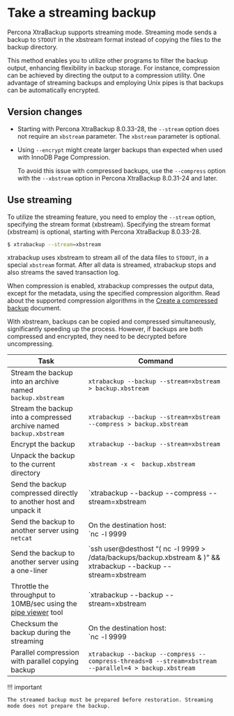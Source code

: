 # Take a streaming backup

Percona XtraBackup supports streaming mode. Streaming mode sends a backup to `STDOUT` in the xbstream format instead of copying the files to the backup directory.

This method enables you to utilize other programs to filter the backup output, enhancing flexibility in backup storage. For instance, compression can be achieved by directing the output to a compression utility. One advantage of streaming backups and employing Unix pipes is that backups can be automatically encrypted.

## Version changes

* Starting with Percona XtraBackup 8.0.33-28, the `--stream` option does not require an `xbstream` parameter. The `xbstream` parameter is optional.

* Using `--encrypt` might create larger backups than expected when used with InnoDB Page Compression.

    To avoid this issue with compressed backups, use the `--compress` option with the `--xbstream` option in Percona XtraBackup 8.0.31-24 and later.

## Use streaming

To utilize the streaming feature, you need to employ the `--stream` option, specifying the stream format (xbstream). Specifying the stream format (xbstream) is optional, starting with Percona XtraBackup 8.0.33-28.

```{.bash data-prompt="$"}
$ xtrabackup --stream=xbstream
```

xtrabackup uses xbstream to stream all of the data files to `STDOUT`, in a
special `xbstream` format. After all data is streamed, xtrabackup stops and also streams the saved transaction log.

When compression is enabled, xtrabackup compresses the output data, except for the metadata, using the specified compression algorithm. Read about the supported compression algorithms in the [Create a compressed backup](create-compressed-backup.md) document.

With xbstream, backups can be copied and compressed simultaneously, significantly speeding up the process. However, if backups are both compressed and encrypted, they need to be decrypted before uncompressing.

|Task  | Command  |
|---------|------|
| Stream the backup into an archive named `backup.xbstream` | `xtrabackup --backup --stream=xbstream > backup.xbstream`|
| Stream the backup into a compressed archive named `backup.xbstream`| `xtrabackup --backup --stream=xbstream --compress > backup.xbstream` |
| Encrypt the backup | <code>xtrabackup --backup --stream=xbstream  | gzip | openssl des3 -salt -k 'password' -out backup.xbstream.gz.des3</code> |
| Unpack the backup to the current directory | `xbstream -x <  backup.xbstream`
| Send the backup compressed directly to another host and unpack it | `xtrabackup --backup --compress --stream=xbstream | ssh user@otherhost "xbstream -x"`|
| Send the backup to another server using `netcat` | On the destination host:<br />`nc -l 9999 | cat - > /data/backups/backup.xbstream`<br /><br />On the source host:<br />`xtrabackup --backup --stream=xbstream | nc desthost 9999` |
| Send the backup to another server using a one-liner  | `ssh user@desthost “( nc -l 9999 > /data/backups/backup.xbstream & )” && xtrabackup --backup --stream=xbstream | nc desthost 9999` |
| Throttle the throughput to 10MB/sec using the [pipe viewer](https://www.ivarch.com/programs/quickref/pv.shtml) tool | `xtrabackup --backup --stream=xbstream | pv -q -L10m ssh user@desthost “cat - > /data/backups/backup.xbstream”` |
| Checksum the backup during the streaming  | On the destination host:<br />`nc -l 9999 | tee >(sha1sum > destination_checksum) > /data/backups/backup.xbstream`<br /><br />On the source host:<br />`xtrabackup --backup --stream=xbstream | tee >(sha1sum > source_checksum) | nc desthost 9999`<br /><br />Compare the checksums on the source host:<br />`cat source_checksum 65e4f916a49c1f216e0887ce54cf59bf3934dbad`<br /><br />Compare the checksums on the destination host:<br />`cat destination_checksum 65e4f916a49c1f216e0887ce54cf59bf3934dbad` |
| Parallel compression with parallel copying backup | `xtrabackup --backup --compress --compress-threads=8 --stream=xbstream --parallel=4 > backup.xbstream`|

!!! important

    The streamed backup must be prepared before restoration. Streaming mode does not prepare the backup.
